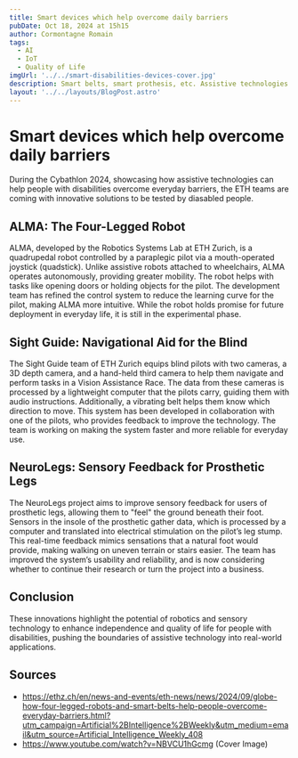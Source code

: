 ```yaml
---
title: Smart devices which help overcome daily barriers
pubDate: Oct 18, 2024 at 15h15
author: Cormontagne Romain
tags:
  - AI
  - IoT
  - Quality of Life
imgUrl: '../../smart-disabilities-devices-cover.jpg'
description: Smart belts, smart prothesis, etc. Assistive technologies could be part of our daily lives, and imrpove the way routine tasks are undertaken by disabled people. Learn about a few examples here !
layout: '../../layouts/BlogPost.astro'
---
```

# Smart devices which help overcome daily barriers

During the Cybathlon 2024, showcasing how assistive technologies can help people with disabilities overcome everyday barriers, the ETH teams are coming with innovative solutions to be tested by diasabled people.

## ALMA: The Four-Legged Robot

ALMA, developed by the Robotics Systems Lab at ETH Zurich, is a quadrupedal robot controlled by a paraplegic pilot via a mouth-operated joystick (quadstick). Unlike assistive robots attached to wheelchairs, ALMA operates autonomously, providing greater mobility. The robot helps with tasks like opening doors or holding objects for the pilot. The development team has refined the control system to reduce the learning curve for the pilot, making ALMA more intuitive. While the robot holds promise for future deployment in everyday life, it is still in the experimental phase.

## Sight Guide: Navigational Aid for the Blind

The Sight Guide team of ETH Zurich equips blind pilots with two cameras, a 3D depth camera, and a hand-held third camera to help them navigate and perform tasks in a Vision Assistance Race. The data from these cameras is processed by a lightweight computer that the pilots carry, guiding them with audio instructions. Additionally, a vibrating belt helps them know which direction to move. This system has been developed in collaboration with one of the pilots, who provides feedback to improve the technology. The team is working on making the system faster and more reliable for everyday use.

## NeuroLegs: Sensory Feedback for Prosthetic Legs 

The NeuroLegs project aims to improve sensory feedback for users of prosthetic legs, allowing them to "feel" the ground beneath their foot. Sensors in the insole of the prosthetic gather data, which is processed by a computer and translated into electrical stimulation on the pilot’s leg stump. This real-time feedback mimics sensations that a natural foot would provide, making walking on uneven terrain or stairs easier. The team has improved the system’s usability and reliability, and is now considering whether to continue their research or turn the project into a business.

## Conclusion 

These innovations highlight the potential of robotics and sensory technology to enhance independence and quality of life for people with disabilities, pushing the boundaries of assistive technology into real-world applications.

## Sources
- https://ethz.ch/en/news-and-events/eth-news/news/2024/09/globe-how-four-legged-robots-and-smart-belts-help-people-overcome-everyday-barriers.html?utm_campaign=Artificial%2BIntelligence%2BWeekly&utm_medium=email&utm_source=Artificial_Intelligence_Weekly_408
- https://www.youtube.com/watch?v=NBVCU1hGcmg (Cover Image)